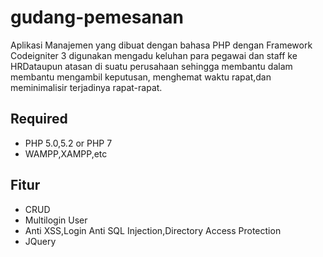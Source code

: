 # gudang-pemesanan
Aplikasi Manajemen yang dibuat dengan bahasa PHP dengan Framework Codeigniter 3
digunakan mengadu keluhan para pegawai dan staff ke HRDataupun atasan
di suatu perusahaan sehingga membantu dalam membantu mengambil keputusan,
menghemat waktu rapat,dan meminimalisir terjadinya rapat-rapat.



## Required
* PHP 5.0,5.2 or PHP 7
* WAMPP,XAMPP,etc



## Fitur
* CRUD
* Multilogin User
* Anti XSS,Login Anti SQL Injection,Directory Access Protection
* JQuery

